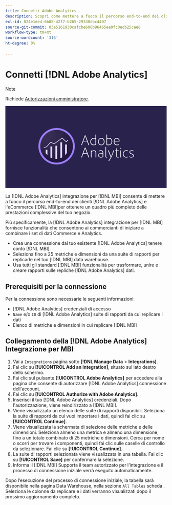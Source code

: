 ```yaml
---
title: Connetti Adobe Analytics
description: Scopri come mettere a fuoco il percorso end-to-end dei clienti [!DNL Adobe Analytics] e l'eCommerce [!DNL MBI].
exl-id: 824e1ee4-6b88-42f7-b265-29330dbc4407
source-git-commit: 03a5161930cafcbe600b96465ee0fc0ecb25cae8
workflow-type: tm+mt
source-wordcount: '316'
ht-degree: 0%

---
```


# Connetti [!DNL Adobe Analytics]

>[!NOTE]
>
>Richiede [Autorizzazioni amministratore](../../../administrator/user-management/user-management.md).

![](../../../assets/adobe-analytic-slogo.png)

La [!DNL Adobe Analytics] integrazione per [!DNL MBI] consente di mettere a fuoco il percorso end-to-end dei clienti [!DNL Adobe Analytics] e l&#39;eCommerce [!DNL MBI]per ottenere un quadro più completo delle prestazioni complessive del tuo negozio.

Più specificamente, la [!DNL Adobe Analytics] integrazione per [!DNL MBI] fornisce funzionalità che consentono ai commercianti di iniziare a combinare i set di dati Commerce e Analytics.
- Crea una connessione dal tuo esistente [!DNL Adobe Analytics] tenere conto [!DNL MBI].
- Seleziona fino a 25 metriche e dimensioni da una suite di rapporti per replicarle nel tuo [!DNL MBI] data warehouse.
- Usa tutti gli standard [!DNL MBI] funzionalità per trasformare, unire e creare rapporti sulle repliche [!DNL Adobe Analytics] dati.

## Prerequisiti per la connessione

Per la connessione sono necessarie le seguenti informazioni:
- [!DNL Adobe Analytics] credenziali di accesso
- `Name` e/o `ID` di [!DNL Adobe Analytics] suite di rapporti da cui replicare i dati
- Elenco di metriche e dimensioni in cui replicare [!DNL MBI]

## Collegamento della [!DNL Adobe Analytics] Integrazione per MBI

1. Vai a `Integrations` pagina sotto **[!DNL Manage Data** > **Integrations]**.
1. Fai clic su **[!UICONTROL Add an Integration]**, situato sul lato destro dello schermo.
1. Fai clic sul pulsante **[!UICONTROL Adobe Analytics]** per accedere alla pagina che consente di autorizzare [!DNL Adobe Analytics] connessione dell&#39;account.
1. Fai clic su **[!UICONTROL Authorize with Adobe Analytics]**.
1. Inserisci il tuo [!DNL Adobe Analytics] credenziali. Dopo l&#39;autorizzazione, viene reindirizzato a [!DNL MBI].
1. Viene visualizzato un elenco delle suite di rapporti disponibili. Seleziona la suite di rapporti da cui vuoi importare i dati, quindi fai clic su **[!UICONTROL Continue]**.
1. Viene visualizzata la schermata di selezione delle metriche e delle dimensioni. Seleziona almeno una metrica e almeno una dimensione, fino a un totale combinato di 25 metriche e dimensioni. Cerca per nome o scorri per trovare i componenti, quindi fai clic sulle caselle di controllo da selezionare. Fai clic su **[!UICONTROL Continue]**.
1. La suite di rapporti selezionata viene visualizzata in una tabella. Fai clic su **[!UICONTROL Save]** per confermare la selezione.
1. Informa il [!DNL MBI] Supporta il team autorizzato per l’integrazione e il processo di connessione iniziale verrà eseguito automaticamente.

Dopo l’esecuzione del processo di connessione iniziale, la tabella sarà disponibile nella pagina Data Warehouse, nella sezione `All Tables` scheda . Seleziona le colonne da replicare e i dati verranno visualizzati dopo il prossimo aggiornamento completo.
